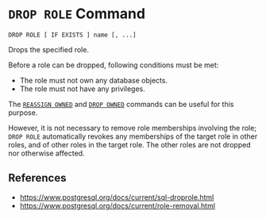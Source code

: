 # `DROP ROLE` Command

```
DROP ROLE [ IF EXISTS ] name [, ...]
```

Drops the specified role.

Before a role can be dropped, following conditions must be met:

- The role must not own any database objects.
- The role must not have any privileges.

The [`REASSIGN OWNED`](postgres/commands/reassign-owned) and [`DROP OWNED`](postgres/commands/drop-role) commands can be useful for this purpose.

However, it is not necessary to remove role memberships involving the role; `DROP ROLE` automatically revokes any memberships of the target role in other roles, and of other roles in the target role. The other roles are not dropped nor otherwise affected.

## References

- https://www.postgresql.org/docs/current/sql-droprole.html
- https://www.postgresql.org/docs/current/role-removal.html
